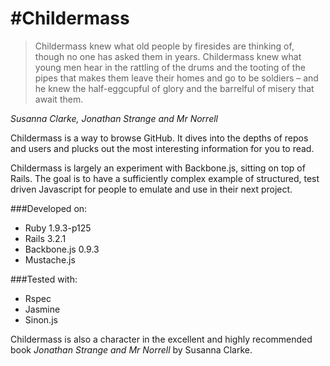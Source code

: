 #Childermass
===========

> Childermass knew what old people by firesides are thinking of, though no one has asked them in years. Childermass knew what young men hear in the rattling of the drums and the tooting of the pipes that makes them leave their homes and go to be soldiers – and he knew the half-eggcupful of glory and the barrelful of misery that await them.

*Susanna Clarke, Jonathan Strange and Mr Norrell*

Childermass is a way to browse GitHub. It dives into the depths of repos and users and plucks out the most interesting information for you to read.

Childermass is largely an experiment with Backbone.js, sitting on top of Rails. The goal is to have a sufficiently complex example of structured, test driven Javascript for people to emulate and use in their next project.

###Developed on:

* Ruby 1.9.3-p125
* Rails 3.2.1
* Backbone.js 0.9.3
* Mustache.js

###Tested with:

* Rspec
* Jasmine
* Sinon.js

Childermass is also a character in the excellent and highly recommended book *Jonathan Strange and Mr Norrell* by Susanna Clarke.
